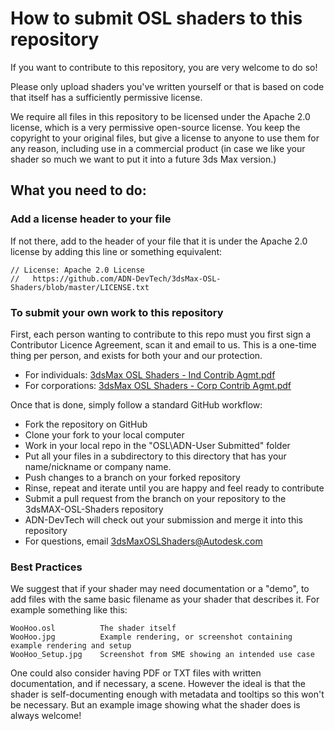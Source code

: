 # How to submit OSL shaders to this repository

If you want to contribute to this repository, you are very welcome to do so! 

Please only upload shaders you've written yourself or that is based on code that itself
has a sufficiently permissive license. 

We require all files in this repository to be licensed under the Apache 2.0 license, which is
a very permissive open-source license. You keep the copyright to your original files, but give
a license to anyone to use them for any reason, including use in a commercial product (in case we
like your shader so much we want to put it into a future 3ds Max version.)

## What you need to do:

### Add a license header to your file

If not there, add to the header of your file that it is under the Apache 2.0 license by adding 
this line or something equivalent:

	// License: Apache 2.0 License
	//   https://github.com/ADN-DevTech/3dsMax-OSL-Shaders/blob/master/LICENSE.txt

### To submit your own work to this repository

First, each person wanting to contribute to this repo must you first sign a Contributor Licence Agreement,
scan it and email to us. This is a one-time thing per person, and exists for both your and our protection.

* For individuals: [3dsMax OSL Shaders - Ind Contrib Agmt.pdf](https://github.com/ADN-DevTech/3dsMax-OSL-Shaders/raw/master/3dsMax%20OSL%20Shaders%20-%20Ind%20Contrib%20Agmt.pdf)
* For corporations: [3dsMax OSL Shaders - Corp Contrib Agmt.pdf](https://github.com/ADN-DevTech/3dsMax-OSL-Shaders/raw/master/3dsMax%20OSL%20Shaders%20-%20Corp%20Contrib%20Agmt.pdf)

Once that is done, simply follow a standard GitHub workflow: 

* Fork the repository on GitHub
* Clone your fork to your local computer
* Work in your local repo in the "OSL\ADN-User Submitted" folder
* Put all your files in a subdirectory to this directory that has your name/nickname or company name. 
* Push changes to a branch on your forked repository
* Rinse, repeat and iterate until you are happy and feel ready to contribute
* Submit a pull request from the branch on your repository to the 3dsMAX-OSL-Shaders repository
* ADN-DevTech will check out your submission and merge it into this repository
* For questions, email 3dsMaxOSLShaders@Autodesk.com

### Best Practices

We suggest that if your shader may need documentation or a "demo", to add files with the same basic filename as your shader that describes it. For example something like this:

	WooHoo.osl          The shader itself
	WooHoo.jpg          Example rendering, or screenshot containing example rendering and setup
	WooHoo_Setup.jpg    Screenshot from SME showing an intended use case 

One could also consider having PDF or TXT files with written documentation, and if necessary, a scene. However the ideal is that the shader is self-documenting enough with metadata and tooltips so this won't be necessary. But an example image showing what the shader does is always welcome!


	
